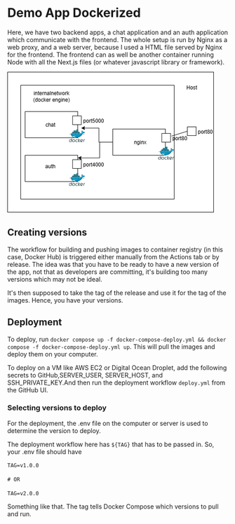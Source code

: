 # Demo App Dockerized

Here, we have two backend apps, a chat application and an auth application which communicate with the frontend. The whole setup is run by Nginx as a web proxy, and a web server, because I used a HTML file served by Nginx for the frontend. The frontend can as well be another container running Node with all the Next.js files (or whatever javascript library or framework).

![alt text](dker.png)

## Creating versions

The workflow for building and pushing images to container registry (in this case, Docker Hub) is triggered either manually from the Actions tab or by release. The idea was that you have to be ready to have a new version of the app, not that as developers are committing, it's building too many versions which may not be ideal.

It's then supposed to take the tag of the release and use it for the tag of the images. Hence, you have your versions.

## Deployment
To deploy, run `docker compose up -f docker-compose-deploy.yml && docker compose -f docker-compose-deploy.yml up`. This will pull the images and deploy them on your computer.

To deploy on a VM like AWS EC2 or Digital Ocean Droplet, add the following secrets to GitHub,SERVER_USER, SERVER_HOST, and SSH_PRIVATE_KEY.And then run the deployment workflow `deploy.yml` from the GitHub UI.

### Selecting versions to deploy

For the deployment, the .env file on the computer or server is used to determine the version to deploy.

The deployment workflow here has `${TAG}` that has to be passed in. So, your .env file should have

```env 
TAG=v1.0.0

# OR

TAG=v2.0.0

```

Something like that. The tag tells Docker Compose which versions to pull and run.